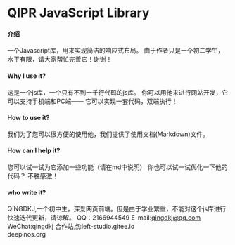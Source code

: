 # QIPR JavaScript Library

#### 介绍
一个Javascript库，用来实现简洁的响应式布局。
由于作者只是一个初二学生，水平有限，请大家帮忙完善它！谢谢！

#### Why I use it?
这是一个js库，一个只有不到一千行代码的js库。
你可以用他来进行网站开发，它可以支持手机端和PC端——
它可以实现一套代码，双端执行！

#### How to use it?
我们为了您可以很方便的使用他，我们提供了使用文档(Markdown)文件。

#### How can I help it?
您可以试一试为它添加一些功能（请在md中说明）
你也可以试一试优化一下他的代码？
不胜感激！

#### who write it?
QINGDKJ,一个初中生，深爱网页前端。但是由于学业繁重，不能对这个js库进行快速迭代更新，请谅解。
QQ：2166944549
E-mail:qingdkj@qq.com
WeChat:qingdkj
合作站点:left-studio.gitee.io  
        deepinos.org